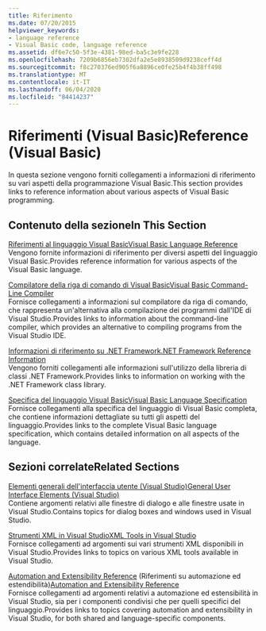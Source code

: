 ```yaml
---
title: Riferimento
ms.date: 07/20/2015
helpviewer_keywords:
- language reference
- Visual Basic code, language reference
ms.assetid: df6e7c50-5f3e-4381-98ed-ba5c3e9fe228
ms.openlocfilehash: 7209b6856eb7302dfa2e5e8938509d9238ceff4d
ms.sourcegitcommit: f8c270376ed905f6a8896ce0fe25b4f4b38ff498
ms.translationtype: MT
ms.contentlocale: it-IT
ms.lasthandoff: 06/04/2020
ms.locfileid: "84414237"
---
```

# <a name="reference-visual-basic"></a><span data-ttu-id="35c54-102">Riferimenti (Visual Basic)</span><span class="sxs-lookup"><span data-stu-id="35c54-102">Reference (Visual Basic)</span></span>
<span data-ttu-id="35c54-103">In questa sezione vengono forniti collegamenti a informazioni di riferimento su vari aspetti della programmazione Visual Basic.</span><span class="sxs-lookup"><span data-stu-id="35c54-103">This section provides links to reference information about various aspects of Visual Basic programming.</span></span>  
  
## <a name="in-this-section"></a><span data-ttu-id="35c54-104">Contenuto della sezione</span><span class="sxs-lookup"><span data-stu-id="35c54-104">In This Section</span></span>  
 [<span data-ttu-id="35c54-105">Riferimenti al linguaggio Visual Basic</span><span class="sxs-lookup"><span data-stu-id="35c54-105">Visual Basic Language Reference</span></span>](../language-reference/index.md)  
 <span data-ttu-id="35c54-106">Vengono fornite informazioni di riferimento per diversi aspetti del linguaggio Visual Basic.</span><span class="sxs-lookup"><span data-stu-id="35c54-106">Provides reference information for various aspects of the Visual Basic language.</span></span>  
  
 [<span data-ttu-id="35c54-107">Compilatore della riga di comando di Visual Basic</span><span class="sxs-lookup"><span data-stu-id="35c54-107">Visual Basic Command-Line Compiler</span></span>](command-line-compiler/index.md)  
 <span data-ttu-id="35c54-108">Fornisce collegamenti a informazioni sul compilatore da riga di comando, che rappresenta un'alternativa alla compilazione dei programmi dall'IDE di Visual Studio.</span><span class="sxs-lookup"><span data-stu-id="35c54-108">Provides links to information about the command-line compiler, which provides an alternative to compiling programs from the Visual Studio IDE.</span></span>  
  
 [<span data-ttu-id="35c54-109">Informazioni di riferimento su .NET Framework</span><span class="sxs-lookup"><span data-stu-id="35c54-109">.NET Framework Reference Information</span></span>](net-framework-reference-information.md)  
 <span data-ttu-id="35c54-110">Vengono forniti collegamenti alle informazioni sull'utilizzo della libreria di classi .NET Framework.</span><span class="sxs-lookup"><span data-stu-id="35c54-110">Provides links to information on working with the .NET Framework class library.</span></span>  
  
 [<span data-ttu-id="35c54-111">Specifica del linguaggio Visual Basic</span><span class="sxs-lookup"><span data-stu-id="35c54-111">Visual Basic Language Specification</span></span>](language-specification/index.md)  
 <span data-ttu-id="35c54-112">Fornisce collegamenti alla specifica del linguaggio di Visual Basic completa, che contiene informazioni dettagliate su tutti gli aspetti del linguaggio.</span><span class="sxs-lookup"><span data-stu-id="35c54-112">Provides links to the complete Visual Basic language specification, which contains detailed information on all aspects of the language.</span></span>  
  
## <a name="related-sections"></a><span data-ttu-id="35c54-113">Sezioni correlate</span><span class="sxs-lookup"><span data-stu-id="35c54-113">Related Sections</span></span>  
 [<span data-ttu-id="35c54-114">Elementi generali dell'interfaccia utente (Visual Studio)</span><span class="sxs-lookup"><span data-stu-id="35c54-114">General User Interface Elements (Visual Studio)</span></span>](/visualstudio/ide/reference/general-user-interface-elements-visual-studio)  
 <span data-ttu-id="35c54-115">Contiene argomenti relativi alle finestre di dialogo e alle finestre usate in Visual Studio.</span><span class="sxs-lookup"><span data-stu-id="35c54-115">Contains topics for dialog boxes and windows used in Visual Studio.</span></span>  
  
 [<span data-ttu-id="35c54-116">Strumenti XML in Visual Studio</span><span class="sxs-lookup"><span data-stu-id="35c54-116">XML Tools in Visual Studio</span></span>](/visualstudio/xml-tools/xml-tools-in-visual-studio)  
 <span data-ttu-id="35c54-117">Fornisce collegamenti ad argomenti sui vari strumenti XML disponibili in Visual Studio.</span><span class="sxs-lookup"><span data-stu-id="35c54-117">Provides links to topics on various XML tools available in Visual Studio.</span></span>  
  
 <span data-ttu-id="35c54-118">[Automation and Extensibility Reference](/visualstudio/extensibility/extensibility-in-visual-studio?view=vs-2015) (Riferimenti su automazione ed estendibilità)</span><span class="sxs-lookup"><span data-stu-id="35c54-118">[Automation and Extensibility Reference](/visualstudio/extensibility/extensibility-in-visual-studio?view=vs-2015)</span></span>  
 <span data-ttu-id="35c54-119">Fornisce collegamenti ad argomenti relativi a automazione ed estensibilità in Visual Studio, sia per i componenti condivisi che per quelli specifici del linguaggio.</span><span class="sxs-lookup"><span data-stu-id="35c54-119">Provides links to topics covering automation and extensibility in Visual Studio, for both shared and language-specific components.</span></span>
